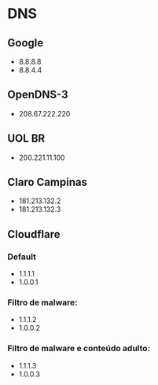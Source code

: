 # DNS

## Google
- 8.8.8.8
- 8.8.4.4

## OpenDNS-3
- 208.67.222.220

## UOL BR
- 200.221.11.100

## Claro Campinas
- 181.213.132.2
- 181.213.132.3

## Cloudflare
### Default
- 1.1.1.1
- 1.0.0.1

### Filtro de malware:
- 1.1.1.2
- 1.0.0.2

### Filtro de malware e conteúdo adulto:
- 1.1.1.3
- 1.0.0.3
